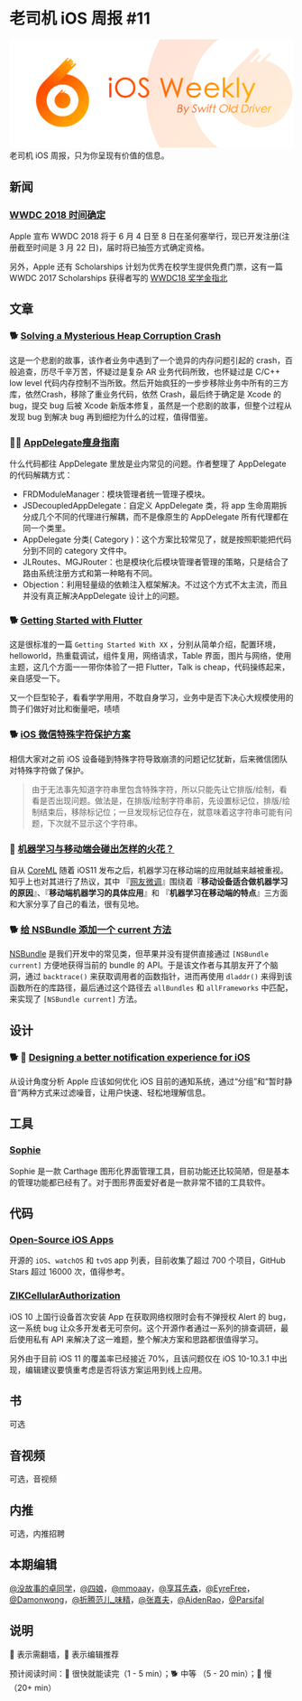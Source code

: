 # 老司机 iOS 周报 #11

![ios-weekly](../assets/ios-weekly.png)
老司机 iOS 周报，只为你呈现有价值的信息。

## 新闻

### [WWDC 2018 时间确定](https://developer.apple.com/wwdc/)

Apple 宣布 WWDC 2018 将于 6 月 4 日至 8 日在圣何塞举行，现已开发注册(注册截至时间是 3 月 22 日)，届时将已抽签方式确定资格。

另外，Apple 还有 Scholarships 计划为优秀在校学生提供免费门票，这有一篇 WWDC 2017 Scholarships 获得者写的 [WWDC18 奖学金指北](https://apollozhu.github.io/2018/03/16/wwdc18-scholarships-info-cn/)

## 文章

### 🐕 [Solving a Mysterious Heap Corruption Crash](https://topologyeyewear.github.io/engineering-blog/2018/03/07/heap_corruption/)

这是一个悲剧的故事，该作者业务中遇到了一个诡异的内存问题引起的 crash，百般追查，历尽千辛万苦，怀疑过是复杂 AR 业务代码所致，也怀疑过是 C/C++ low level 代码内存控制不当所致。然后开始疯狂的一步步移除业务中所有的三方库，依然Crash，移除了重业务代码，依然 Crash，最后终于确定是 Xcode 的 bug，提交 bug 后被 Xcode 新版本修复，虽然是一个悲剧的故事，但整个过程从发现 bug 到解决 bug 再到细挖为什么的过程，值得借鉴。

### 🐢🌟 [AppDelegate瘦身指南](http://kyson.cn/index.php/archives/105/)

什么代码都往 AppDelegate 里放是业内常见的问题。作者整理了 AppDelegate 的代码解耦方式：
- FRDModuleManager：模块管理者统一管理子模块。
- JSDecoupledAppDelegate：自定义 AppDelegate 类，将 app 生命周期拆分成几个不同的代理进行解耦，而不是像原生的 AppDelegate 所有代理都在同一个类里。
- AppDelegate 分类( Category )：这个方案比较常见了，就是按照职能把代码分到不同的 category 文件中。
- JLRoutes、MGJRouter：也是模块化后模块管理者管理的策略，只是结合了路由系统注册方式和第一种略有不同。
- Objection：利用轻量级的依赖注入框架解决。不过这个方式不太主流，而且并没有真正解决AppDelegate 设计上的问题。

### 🐕 [Getting Started with Flutter](https://www.raywenderlich.com/188257/getting-started-with-flutter)

这是很标准的一篇 `Getting Started With XX` ，分别从简单介绍，配置环境，helloworld，热重载调试，组件复用，网络请求，Table 界面，图片与网络，使用主题，这几个方面一一带你体验了一把 Flutter，Talk is cheap，代码操练起来，亲自感受一下。

又一个巨型轮子，看看学学用用，不耽自身学习，业务中是否下决心大规模使用的筒子们做好对比和衡量吧，啧啧

### 🐕 [iOS 微信特殊字符保护方案](https://mp.weixin.qq.com/s/3xmpJqn361HGtUloOVsIZg)

相信大家对之前 iOS 设备碰到特殊字符导致崩溃的问题记忆犹新，后来微信团队对特殊字符做了保护。
> 由于无法事先知道字符串里包含特殊字符，所以只能先让它排版/绘制，看看是否出现问题。做法是，在排版/绘制字符串前，先设置标记位，排版/绘制结束后，移除标记位；一旦发现标记位存在，就意味着这字符串可能有问题，下次就不显示这个字符串。

### 🐎 [机器学习与移动端会碰出怎样的火花？](https://www.zhihu.com/question/65957269)

自从 [CoreML](https://developer.apple.com/documentation/coreml) 随着 iOS11 发布之后，机器学习在移动端的应用就越来越被重视。知乎上也对其进行了热议，其中 『[网友微调](https://www.zhihu.com/people/breaknever/activities)』围绕着『**移动设备适合做机器学习的原因**』、『**移动端机器学习的具体应用**』和 『**机器学习在移动端的特点**』三方面和大家分享了自己的看法，很有见地。

### 🐕 [给 NSBundle 添加一个 current 方法](http://bou.io/NSBundle.current.html)

[NSBundle](https://developer.apple.com/documentation/foundation/bundle) 是我们开发中的常见类，但苹果并没有提供直接通过 `[NSBundle current]` 方便地获得当前的 bundle 的 API。于是该文作者与其朋友开了个脑洞，通过 `backtrace()` 来获取调用者的函数指针，进而再使用 `dladdr()` 来得到该函数所在的库路径，最后通过这个路径去 `allBundles` 和 `allFrameworks` 中匹配，来实现了 `[NSBundle current]` 方法。

## 设计

### 🐕 🚧 [ Designing a better notification experience for iOS](https://uxdesign.cc/designing-a-better-notification-experience-for-ios-def1df8e89e8)

从设计角度分析 Apple 应该如何优化 iOS 目前的通知系统，通过“分组”和“暂时静音”两种方式来过滤噪音，让用户快速、轻松地理解信息。

## 工具

### [Sophie](https://marcosantadev.com/portfolio/macos-app-sophie/)

Sophie 是一款 Carthage 图形化界面管理工具，目前功能还比较简陋，但是基本的管理功能都已经有了。对于图形界面爱好者是一款非常不错的工具软件。


## 代码

### [Open-Source iOS Apps](https://github.com/dkhamsing/open-source-ios-apps)

开源的 `iOS`、`watchOS` 和 `tvOS` app 列表，目前收集了超过 700 个项目，GitHub Stars 超过 16000 次，值得参考。

### [ZIKCellularAuthorization](https://github.com/Zuikyo/ZIKCellularAuthorization)

iOS 10 上国行设备首次安装 App 在获取网络权限时会有不弹授权 Alert 的 bug，这一系统 bug 让众多开发者无可奈何。这个开源作者通过一系列的排查调研，最后使用私有 API 来解决了这一难题，整个解决方案和思路都很值得学习。

另外由于目前 iOS 11 的覆盖率已经接近 70%，且该问题仅在 iOS 10-10.3.1 中出现，编辑建议要慎重考虑是否将该方案运用到线上应用。

## 书

可选

## 音视频

可选，音视频

## 内推

可选，内推招聘

## 本期编辑

[@没故事的卓同学](https://weibo.com/1926303682/profile)，[@四娘](https://kemchenj.github.io)，[@mmoaay](https://weibo.com/u/1302422271)，[@享耳先森](https://github.com/iblacksun)，[@EyreFree](https://weibo.com/eyrefree777)，[@Damonwong](https://weibo.com/damonone)，[@折腾范儿_味精](http://weibo.com/agvicking)，[@张嘉夫](https://weibo.com/2949394297)，[@AidenRao](https://weibo.com/AidenRao)，[@Parsifal](https://weibo.com/parsifalchang)

## 说明

🚧 表示需翻墙，🌟 表示编辑推荐

预计阅读时间：🐎 很快就能读完（1 - 5 min）；🐕 中等 （5 - 20 min）；🐢 慢（20+ min）

